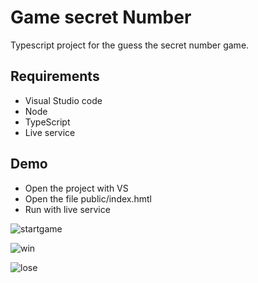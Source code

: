 # Game secret Number

Typescript project for the guess the secret number game.

## Requirements
- Visual Studio code
- Node
- TypeScript
- Live service

## Demo
- Open the project with VS
- Open the file public/index.hmtl
- Run with live service

![startgame](https://user-images.githubusercontent.com/59939891/140589740-f1c98499-83f7-45e4-beed-a5a246fbeb3f.PNG)

![win](https://user-images.githubusercontent.com/59939891/140589743-d06eab43-775f-4d3a-9a78-e2bab23a6629.PNG)

![lose](https://user-images.githubusercontent.com/59939891/140589746-7797a606-0fe9-4cf5-aa56-093340757c3f.PNG)
